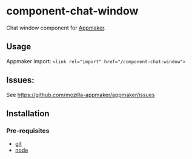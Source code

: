 # component-chat-window

Chat window component for [Appmaker](https://github.com/mozilla-appmaker/appmaker).

## Usage

Appmaker import: `<link rel="import" href="/component-chat-window">`

## Issues:

See https://github.com/mozilla-appmaker/appmaker/issues

## Installation

### Pre-requisites

* [git](http://git-scm.com/)
* [node](http://nodejs.org/)
